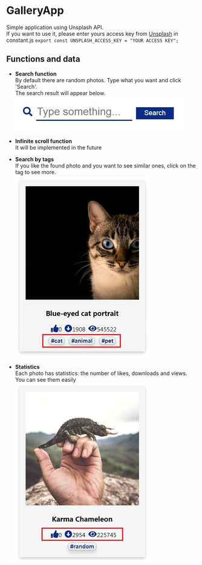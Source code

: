 # GalleryApp

Simple application using Unsplash API.  
If you want to use it, please enter yours access key from [Unsplash](https://unsplash.com/) in constant.js
`export const UNSPLASH_ACCESS_KEY = "YOUR ACCESS KEY";`

## Functions and data
* **Search function**  
By default there are random photos. Type what you want and click 'Search'.  
The search result will appear below.  
![Photo tags](/screenshots/searchComponent.jpg)  


* **Infinite scroll function**  
It will be implemented in the future  


* **Search by tags**  
If you like the found photo and you want to see similar ones, click on the tag to see more.  
![Photo tags](/screenshots/photoExampleTags.jpg)  


* **Statistics**  
Each photo has statistics: the number of likes, downloads and views. You can see them easily  
![Photo statistics](/screenshots/photoExampleStats.jpg)  